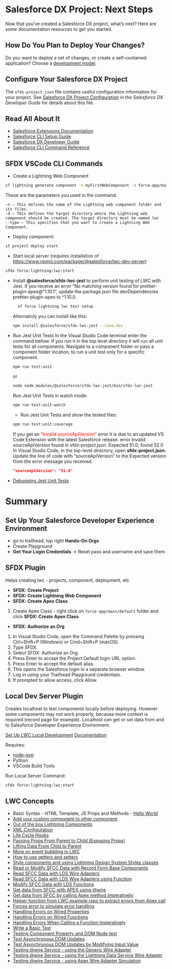 # Salesforce DX Project: Next Steps

Now that you’ve created a Salesforce DX project, what’s next? Here are some documentation resources to get you started.

## How Do You Plan to Deploy Your Changes?

Do you want to deploy a set of changes, or create a self-contained application? Choose a [development model](https://developer.salesforce.com/tools/vscode/en/user-guide/development-models).

## Configure Your Salesforce DX Project

The `sfdx-project.json` file contains useful configuration information for your project. See [Salesforce DX Project Configuration](https://developer.salesforce.com/docs/atlas.en-us.sfdx_dev.meta/sfdx_dev/sfdx_dev_ws_config.htm) in the _Salesforce DX Developer Guide_ for details about this file.

## Read All About It

- [Salesforce Extensions Documentation](https://developer.salesforce.com/tools/vscode/)
- [Salesforce CLI Setup Guide](https://developer.salesforce.com/docs/atlas.en-us.sfdx_setup.meta/sfdx_setup/sfdx_setup_intro.htm)
- [Salesforce DX Developer Guide](https://developer.salesforce.com/docs/atlas.en-us.sfdx_dev.meta/sfdx_dev/sfdx_dev_intro.htm)
- [Salesforce CLI Command Reference](https://developer.salesforce.com/docs/atlas.en-us.sfdx_cli_reference.meta/sfdx_cli_reference/cli_reference.htm)

## SFDX VSCode CLI Commands

- Create a Lightning Web Component

```sh
sf lightning generate component -n myFirstWebComponent -d force-app/main/default/lwc --type lwc
```

These are the parameters you used in the command.

    -n — This defines the name of the Lightning web component folder and its files.
    -d — This defines the target directory where the Lightning web component should be created. The target directory must be named lwc
    --type — This specifies that you want to create a Lightning Web Component.

- Deploy component:

```sh
sf project deploy start
```

- Start local server (requires installation of https://www.npmjs.com/package/@salesforce/lwc-dev-server)

```sh
sfdx force:lightning:lwc:start
```

- Install **@salesforce/sfdx-lwc-jest** to perform unit testing of LWC with Jest.
  If you receive an error “No matching version found for prettier-plugin-apex@^1.10.1”, update the package.json file devDependencies prettier-plugin-apex to ^1.10.0.

  ```sh
    sf force lightning lwc test setup
  ```

  Alternativly you can install like this:

  ```sh
  npm install @salesforce/sfdx-lwc-jest --save-dev
  ```

- Run Jest Unit Tests
  In the Visual Studio Code terminal enter the command bellow. If you run it in the top level directory it will run all unit tests for all components. Navigate to a component folder or pass a component folder location, to run a unit test only for a specific component.

  ```sh
  npm run test:unit
  ```

  or

  ```sh
  node node_modules/@salesforce/sfdx-lwc-jest/bin/sfdx-lwc-jest
  ```

  Run Jest Unit Tests in watch mode:

  ```sh
  npm run test:unit:watch
  ```

  - Run Jest Unit Tests and show the tested files:

  ```sh
  npm run test:unit:coverage
  ```

  If you get an <span style="color: red">“Invalid sourceApiVersion”</span> error it is due to an updated VS Code Extension with the latest Salesforce release.
  error Invalid sourceApiVersion found in sfdx-project.json. Expected 51.0, found 52.0
  In Visual Studio Code, in the top-level directory, open **sfdx-project.json**.
  Update the line of code with “sourceApiVersion” to the Expected version from the error message you received.

  ```json
  "sourceApiVersion": "51.0"
  ```

- [Debugging Jest Unit Tests](https://developer.salesforce.com/docs/platform/lwc/guide/unit-testing-using-jest-debug-tests.html)

# Summary

## Set Up Your Salesforce Developer Experience Environment

- go to trailhead, top right **Hands-On Orgs**
- Create Playground
- **Get Your Login Credentials** -> Reset pass and username and save them

## SFDX Plugin

Helps creating lwc - projects, component, deployment, etc

- **SFDX: Create Project**
- **SFDX: Create Lightning Web Component**
- **SFDX: Create Apex Class**

1. Create Apex Class - right click on `force-app/main/default` folder and click **SFDX: Create Apex Class**

- **SFDX: Authorize an Org**

1. In Visual Studio Code, open the Command Palette by pressing Ctrl+Shift+P (Windows) or Cmd+Shift+P (macOS).
2. Type SFDX.
3. Select SFDX: Authorize an Org.
4. Press Enter to accept the Project Default login URL option.
5. Press Enter to accept the default alias.
6. This opens the Salesforce login in a separate browser window.
7. Log in using your Trailhead Playground credentials.
8. If prompted to allow access, click Allow.

## Local Dev Server Plugin

Creates localhost to test components locally before deploying. However some components may not work properly, because more context is required (record page for example). Localhost can get or set data from and to Salesforce Developer Experience Environment.

[Set Up LWC Local Development](https://developer.salesforce.com/tools/vscode/en/localdev/set-up-lwc-local-dev)
[Documentation](https://developer.salesforce.com/tools/vscode/en/localdev/lwclocaldev)

Requires:

- [node-gyp](https://github.com/nodejs/node-gyp)
- Python
- VSCode Build Tools

Run Local Server Command:

```sh
sfdx force:lightning:lwc:start
```

## LWC Concepts

- Basic Syntax - HTML Template, JS Props and Methods - [Hello World](https://github.com/fullyslick/sfcc-lwc/commit/0ca5afe1d6c6ce9e6856e191357a2b2fb9beeadd)
- [Add your custom component to other component](https://github.com/fullyslick/sfcc-lwc/commit/5c008f8f8e2be2eab5733416012fb8f39fd16a98)
- [Out of the box Lightning Components](https://github.com/fullyslick/sfcc-lwc/commit/cbfdbc20cf250b24eb2307b8c6eb7f37744d0841)
- [XML Configuration](https://github.com/fullyslick/sfcc-lwc/commit/604bb31b947dabf7f6250553d6eb1d3866f59945#diff-aaf8d7989dd10fdcab4f12f4b0de87fe2e36c53ecfa386d150691f966a79dace)
- [Life Cycle Hooks](https://github.com/fullyslick/sfcc-lwc/commit/d7a46956bc315507a2f13fbb9b23f9bc5b493f04)
- [Passing Props From Parent to Child (Exposing Props)](https://github.com/fullyslick/sfcc-lwc/commit/6c94774046481818e5c5bfb640cc73dd27613b1d)
- [Lifting Data From Child to Parent](https://github.com/fullyslick/sfcc-lwc/commit/172259affcb14480648b3e5ce9076d0758f00cd0)
- [More on event bubbling in LWC](https://developer.salesforce.com/blogs/2021/08/how-events-bubble-in-lightning-web-components)
- [How to use getters and setters](https://github.com/fullyslick/sfcc-lwc/commit/cdc8473207c3342eff07045ebb73c913f4ed6b7b?diff=unified)
- [Style components and using Lightning Design System Styles classes](https://github.com/fullyslick/sfcc-lwc/commit/ce678225e60f1bd2e69834e0671bb668f1d9ee6d)
- [Read or Modify SFCC Data with Record Form Base Components](https://github.com/fullyslick/sfcc-lwc/commit/13861de0336a337c249732d561c5e145c1361df6)
- [Read SFCC Data with LDS Wire Adapters](https://github.com/fullyslick/sfcc-lwc/commit/69dcdb9362ed04672234c7fb257c203a4fd99d9f)
- [Read SFCC Data with LDS Wire Adapters using Function](https://github.com/fullyslick/sfcc-lwc/commit/7188b5c14f3d52869d4a81d59911c5feeb39bd6e)
- [Modify SFCC Data with LDS Functions](https://github.com/fullyslick/sfcc-lwc/commit/e25aeb49449a3f91df682535973173c133b21b7e)
- [Get data from SFCC with APEX using @wire](https://github.com/fullyslick/sfcc-lwc/commit/d9883f6c8dd7029be13cac3782f4b17bc88ff0bd)
- [Get data from SFCC by calling Apex method imperatively](https://github.com/fullyslick/sfcc-lwc/commit/38be9f95ff7f77109132ce12363ddfd7527afda8)
- [Helper function from LWC example repo to extract errors from Apex call](https://github.com/fullyslick/sfcc-lwc/commit/470ca74d5fef4b80c5bbf76a2180d1f081848c4b)
- [Forces error to simulate error handling](https://github.com/fullyslick/sfcc-lwc/commit/fb1eb3bc2e13b5ff5dd5e6b42923e62df08d1681)
- [Handling Errors on Wired Properties](https://github.com/fullyslick/sfcc-lwc/commit/24852f026d2b963ddeee1a2c15a55d41386db684)
- [Handling Errors on Wired Functions](https://github.com/fullyslick/sfcc-lwc/commit/0a378a8fe49e9c7c5ee5533b2c74feaad19bc19b)
- [Handling Errors When Calling a Function Imperatively](https://github.com/fullyslick/sfcc-lwc/commit/f85fa089a0f1a52b0dd74c982e65fd51376a9a51)
- [Write a Basic Test](https://github.com/fullyslick/sfcc-lwc/commit/8575c33896c5aa2d8203a96b153ecb42f913b56b)
- [Testing Component Property and DOM Node text](https://github.com/fullyslick/sfcc-lwc/commit/ebb48b61a46ec5df86cf77776e7b6fb3b696163c)
- [Test Asynchronous DOM Updates](https://github.com/fullyslick/sfcc-lwc/commit/94c0868bab424ae75b9b1ef4d591fb1a0a2c21f5)
- [Test Asynchronous DOM Updates by Modifying Input Value](https://github.com/fullyslick/sfcc-lwc/commit/e7dc0f8bb54461f51cfff0242e7f4741e1afeeaa)
- [Testing @wire Service - using the Generic Wire Adapter](https://github.com/fullyslick/sfcc-lwc/commit/205b8aabb7721b64caa49d6c3b8fc5a55b1f6a55)
- [Testing @wire Service - using the Lightning Data Service Wire Adapter](https://github.com/fullyslick/sfcc-lwc/commit/660841ff2c1bd19ace4bb6da900813c072af4008)
- [Testing @wire Service - using Apex Wire Adapter Simulation](https://github.com/fullyslick/sfcc-lwc/commit/21aeac672d901e8a52628cc52b76591bd3387e94)
